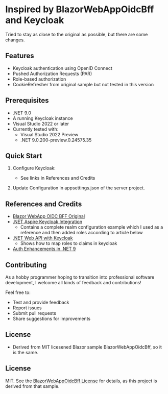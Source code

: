 # Inspired by BlazorWebAppOidcBff and Keycloak

Tried to stay as close to the original as possible, but there are some changes.

## Features

- Keycloak authentication using OpenID Connect
- Pushed Authorization Requests (PAR)
- Role-based authorization
- CookieRefresher from original sample but not tested in this version

## Prerequisites

- .NET 9.0
- A running Keycloak instance
- Visual Studio 2022 or later
- Currently tested with:
  - Visual Studio 2022 Preview
  - .NET 9.0.200-preview.0.24575.35

## Quick Start

1. Configure Keycloak:
   - See links in References and Credits

2. Update Configuration in appsettings.json of the server project.


## References and Credits

- [Blazor WebApp OIDC BFF Original](https://github.com/dotnet/blazor-samples/tree/main/9.0/BlazorWebAppOidcBff)
- [.NET Aspire Keycloak Integration](https://learn.microsoft.com/en-us/dotnet/aspire/authentication/keycloak-integration?tabs=dotnet-cli)
  - Contains a complete realm configuration example which I used as a reference and then added roles according to article below
- [.NET Web API with Keycloak](https://medium.com/@faulycoelho/net-web-api-with-keycloak-11e0286240b9)
  - Shows how to map roles to claims in keycloak
- [Auth Enhancements in .NET 9](https://auth0.com/blog/authentication-authorization-enhancements-in-dotnet-9/)


## Contributing

As a hobby programmer hoping to transition into professional software development, I welcome all kinds of feedback and contributions!

Feel free to:
- Test and provide feedback
- Report issues
- Submit pull requests
- Share suggestions for improvements

## License

- Derived from MIT licesened Blazor sample BlazorWebAppOidcBff, so it is the same.

## License

MIT. See the [BlazorWebAppOidcBff License](https://github.com/dotnet/blazor-samples/tree/main?tab=MIT-2-ov-file) for details, as this project is derived from that sample.
